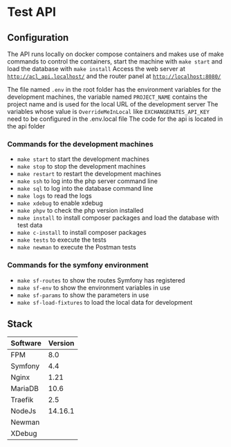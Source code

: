 # Test API

## Configuration

The API runs locally on docker compose containers and makes use of make commands to control the containers, start the machine with `make start` and load the database with `make install`
Access the web server at [`http://acl_api.localhost/`](http://acl_api.localhost/) and the router panel at [`http://localhost:8080/`](http://localhost:8080/)

The file named `.env` in the root folder has the environment variables for the development machines, the variable named `PROJECT_NAME` contains the project name and is used for the local URL of the development server
The variables whose value is `OverrideMeInLocal` like `EXCHANGERATES_API_KEY` need to be configured in the .env.local file
The code for the api is located in the api folder

### Commands for the development machines
- `make start` to start the development machines
- `make stop` to stop the development machines
- `make restart` to restart the development machines
- `make ssh` to log into the php server command line
- `make sql` to log into the database command line
- `make logs` to read the logs
- `make xdebug` to enable xdebug
- `make phpv` to check the php version installed
- `make install` to install composer packages and load the database with test data
- `make c-install` to install composer packages
- `make tests` to execute the tests
- `make newman` to execute the Postman tests

### Commands for the symfony environment
- `make sf-routes` to show the routes Symfony has registered
- `make sf-env` to show the environment variables in use
- `make sf-params` to show the parameters in use
- `make sf-load-fixtures` to load the local data for development

## Stack

Software | Version
--- | ---
FPM | 8.0
Symfony | 4.4
Nginx | 1.21
MariaDB | 10.6
Traefik | 2.5
NodeJs | 14.16.1
Newman |
XDebug |

